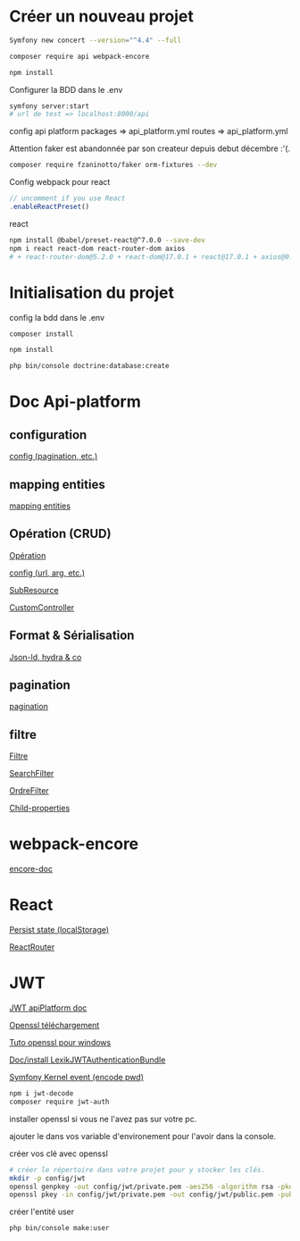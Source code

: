 # Créer un nouveau projet
```bash
Symfony new concert --version="^4.4" --full

composer require api webpack-encore

npm install
```

Configurer la BDD dans le .env
```bash
symfony server:start
# url de test => localhost:8000/api
```

config api platform
packages => api_platform.yml
routes => api_platform.yml

Attention faker est abandonnée par son createur depuis debut décembre :'(.
```bash
composer require fzaninotto/faker orm-fixtures --dev
```

Config webpack pour react 
```js
// uncomment if you use React
.enableReactPreset()
```

react 
```bash
npm install @babel/preset-react@^7.0.0 --save-dev
npm i react react-dom react-router-dom axios
# + react-router-dom@5.2.0 + react-dom@17.0.1 + react@17.0.1 + axios@0.21.1
```

# Initialisation du projet

config la bdd dans le .env
```bash
composer install

npm install

php bin/console doctrine:database:create
```

# Doc Api-platform

## configuration
[config (pagination, etc.)](https://api-platform.com/docs/core/configuration/)

## mapping entities
[mapping entities](https://api-platform.com/docs/core/getting-started/#mapping-the-entities)

## Opération (CRUD)
[Opération](https://api-platform.com/docs/core/operations/)

[config (url, arg, etc.)](https://api-platform.com/docs/core/operations/#configuring-operations)

[SubResource](https://api-platform.com/docs/core/subresources/)

[CustomController](https://api-platform.com/docs/core/controllers/)

## Format & Sérialisation
[Json-ld, hydra & co](https://api-platform.com/docs/core/serialization/#available-serializers)

## pagination
[pagination](https://api-platform.com/docs/core/pagination/)

## filtre

[Filtre](https://api-platform.com/docs/core/filters/)

[SearchFilter](https://api-platform.com/docs/core/filters/#search-filter)

[OrdreFilter](https://api-platform.com/docs/core/filters/#order-filter-sorting)

[Child-properties](https://api-platform.com/docs/core/filters/#filtering-on-nested-properties)

# webpack-encore

[encore-doc](https://symfony.com/doc/4.4/frontend.html#getting-started)

# React

[Persist state (localStorage)](https://dev.to/akhilaariyachandra/persistent-state-in-react-f50)

[ReactRouter](https://reactrouter.com/web/guides/quick-start)

# JWT

[JWT apiPlatform doc](https://api-platform.com/docs/core/jwt/)

[Openssl téléchargement](https://slproweb.com/products/Win32OpenSSL.html)

[Tuto openssl pour windows](https://www.tbs-certificats.com/FAQ/fr/openssl-windows.html)

[Doc/install LexikJWTAuthenticationBundle](https://github.com/lexik/LexikJWTAuthenticationBundle/blob/master/Resources/doc/index.md)

[Symfony Kernel event (encode pwd)](https://api-platform.com/docs/core/events/#built-in-event-listeners)

```bash
npm i jwt-decode
composer require jwt-auth
```
installer openssl si vous ne l'avez pas sur votre pc.

ajouter le dans vos variable d'environement pour l'avoir dans la console.

créer vos clé avec openssl
```bash
# créer le répertoire dans votre projet pour y stocker les clés.
mkdir -p config/jwt
openssl genpkey -out config/jwt/private.pem -aes256 -algorithm rsa -pkeyopt rsa_keygen_bits:4096
openssl pkey -in config/jwt/private.pem -out config/jwt/public.pem -pubout
```

créer l'entité user
```
php bin/console make:user
```